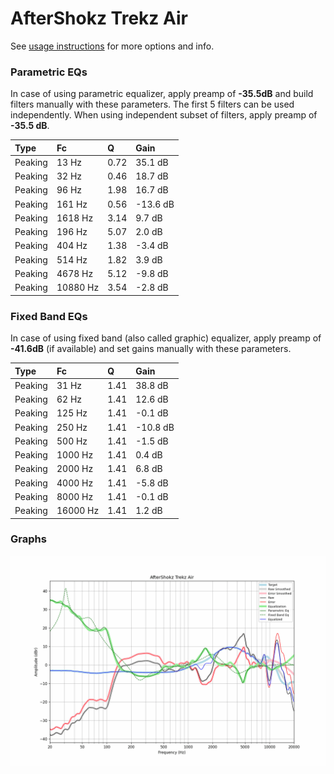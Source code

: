 # AfterShokz Trekz Air
See [usage instructions](https://github.com/jaakkopasanen/AutoEq#usage) for more options and info.

### Parametric EQs
In case of using parametric equalizer, apply preamp of **-35.5dB** and build filters manually
with these parameters. The first 5 filters can be used independently.
When using independent subset of filters, apply preamp of **-35.5 dB**.

| Type    | Fc       |    Q | Gain     |
|:--------|:---------|:-----|:---------|
| Peaking | 13 Hz    | 0.72 | 35.1 dB  |
| Peaking | 32 Hz    | 0.46 | 18.7 dB  |
| Peaking | 96 Hz    | 1.98 | 16.7 dB  |
| Peaking | 161 Hz   | 0.56 | -13.6 dB |
| Peaking | 1618 Hz  | 3.14 | 9.7 dB   |
| Peaking | 196 Hz   | 5.07 | 2.0 dB   |
| Peaking | 404 Hz   | 1.38 | -3.4 dB  |
| Peaking | 514 Hz   | 1.82 | 3.9 dB   |
| Peaking | 4678 Hz  | 5.12 | -9.8 dB  |
| Peaking | 10880 Hz | 3.54 | -2.8 dB  |

### Fixed Band EQs
In case of using fixed band (also called graphic) equalizer, apply preamp of **-41.6dB**
(if available) and set gains manually with these parameters.

| Type    | Fc       |    Q | Gain     |
|:--------|:---------|:-----|:---------|
| Peaking | 31 Hz    | 1.41 | 38.8 dB  |
| Peaking | 62 Hz    | 1.41 | 12.6 dB  |
| Peaking | 125 Hz   | 1.41 | -0.1 dB  |
| Peaking | 250 Hz   | 1.41 | -10.8 dB |
| Peaking | 500 Hz   | 1.41 | -1.5 dB  |
| Peaking | 1000 Hz  | 1.41 | 0.4 dB   |
| Peaking | 2000 Hz  | 1.41 | 6.8 dB   |
| Peaking | 4000 Hz  | 1.41 | -5.8 dB  |
| Peaking | 8000 Hz  | 1.41 | -0.1 dB  |
| Peaking | 16000 Hz | 1.41 | 1.2 dB   |

### Graphs
![](./AfterShokz%20Trekz%20Air.png)